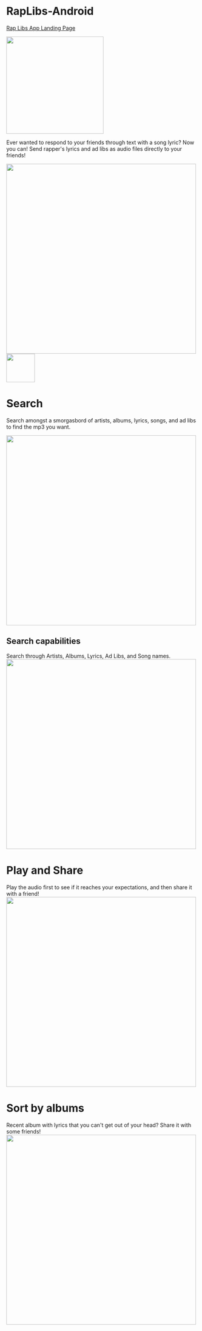 # RapLibs-Android
[Rap Libs App Landing Page](https://jasoneo016.github.io/)

<img src="https://jasoneo016.github.io/images/web_hi_res_512.png" height="256" width="256">

Ever wanted to respond to your friends through text with a song lyric? Now you can! 
Send rapper's lyrics and ad libs as audio files directly to your friends!

<img src="http://jasoneo016.github.io/images/mockup/HomeScreen_nexus5x-portrait.png" height="500" width="500">

<img src="https://jasoneo016.github.io/images/icons/search.png" height="75" width="75">

# Search
Search amongst a smorgasbord of artists, albums, lyrics, songs, and ad libs to find the mp3 you want.

<img src="https://jasoneo016.github.io/images/mockup/SearchScreen_nexus5x-portrait.png" height="500" width="500">


## Search capabilities
Search through Artists, Albums, Lyrics, Ad Libs, and Song names.
<img src="https://jasoneo016.github.io/images/mockup/ArtistsScreen_nexus5x-portrait.png" height="500" width="500">

  
# Play and Share
Play the audio first to see if it reaches your expectations, and then share it with a friend!
<img src="https://jasoneo016.github.io/images/mockup/LyricsScreen_nexus5x-portrait.png" height="500" width="500">


# Sort by albums
Recent album with lyrics that you can't get out of your head? Share it with some friends!
<img src="https://jasoneo016.github.io/images/mockup/AlbumsScreen_nexus5x-portrait.png" height="500" width="500">
